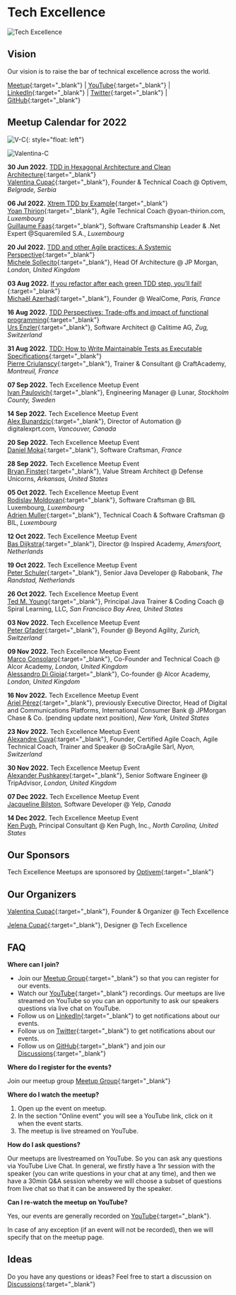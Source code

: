 # Tech Excellence

![Tech Excellence](https://www.techexcellence.io/tech_excellence_banner.png?v=2)

## Vision

Our vision is to raise the bar of technical excellence across the world.

[Meetup](https://www.meetup.com/techexcellence){:target="_blank"} | [YouTube](https://www.youtube.com/c/TechExcellence){:target="_blank"} | [LinkedIn](https://www.linkedin.com/company/techexcellenceio){:target="_blank"} | [Twitter](https://twitter.com/techexcellence_){:target="_blank"} | [GitHub](https://github.com/techexcellenceio){:target="_blank"}

## Meetup Calendar for 2022


![V-C](https://github.com/techexcellenceio/techexcellence/blob/main/Mask%20group.png){: style="float: left"} 

![Valentina-C](https://www.techexcellence.io/Mask%20group.png)




**30 Jun 2022.** [TDD in Hexagonal Architecture and Clean Architecture](https://www.youtube.com/watch?v=WAoqGzVDHc0){:target="_blank"}
<br/>[Valentina Cupać](https://www.linkedin.com/in/valentinacupac/){:target="_blank"}, Founder & Technical Coach @ Optivem, *Belgrade, Serbia*




**06 Jul 2022.** [Xtrem TDD by Example](https://www.youtube.com/watch?v=yxO7YHkB83I){:target="_blank"}
<br/>[Yoan Thirion](https://www.linkedin.com/in/yoanthirion/){:target="_blank"}, Agile Technical Coach @yoan-thirion.com, *Luxembourg*
<br/>[Guillaume Faas](https://www.linkedin.com/in/guillaumefaas/){:target="_blank"}, Software Craftsmanship Leader & .Net Expert @Squaremiled S.A., *Luxembourg*

**20 Jul 2022.** [TDD and other Agile practices: A Systemic Perspective](https://www.youtube.com/watch?v=a3jUXRJRddQ){:target="_blank"}
<br/>[Michele Sollecito](https://www.linkedin.com/in/michelesollecito/){:target="_blank"}, Head Of Architecture @ JP Morgan, *London, United Kingdom*

**03 Aug 2022.** [If you refactor after each green TDD step, you’ll fail!](https://www.youtube.com/watch?v=Vi_FtRXopdQ){:target="_blank"}
<br/>[Michaël Azerhad](https://www.linkedin.com/in/micha%C3%ABl-azerhad-9058a044/){:target="_blank"}, Founder @ WealCome, *Paris, France*

**16 Aug 2022.** [TDD Perspectives: Trade-offs and impact of functional programming](https://www.youtube.com/watch?v=JcKLqX8wuR4){:target="_blank"}
<br/>[Urs Enzler](https://www.linkedin.com/in/ursenzler/){:target="_blank"}, Software Architect @ Calitime AG, *Zug, Switzerland*

**31 Aug 2022.** [TDD: How to Write Maintainable Tests as Executable Specifications](https://www.youtube.com/watch?v=z58ckvPYVAI){:target="_blank"}
<br/>[Pierre Criulanscy](https://www.linkedin.com/in/pierre-criulanscy/){:target="_blank"}, Trainer & Consultant @ CraftAcademy, *Montreuil, France*

**07 Sep 2022.** Tech Excellence Meetup Event
<br/>[Ivan Paulovich](https://www.linkedin.com/in/ivanpaulovich/){:target="_blank"}, Engineering Manager @ Lunar, *Stockholm County, Sweden*

**14 Sep 2022.** Tech Excellence Meetup Event
<br/>[Alex Bunardzic](https://www.linkedin.com/in/alexbunardzic/){:target="_blank"}, Director of Automation @ digitalexprt.com, *Vancouver, Canada*

**20 Sep 2022.** Tech Excellence Meetup Event
<br/>[Daniel Moka](https://www.linkedin.com/in/danielmoka/){:target="_blank"}, Software Craftsman, *France*

**28 Sep 2022.** Tech Excellence Meetup Event
<br/>[Bryan Finster](https://www.linkedin.com/in/bryan-finster/){:target="_blank"}, Value Stream Architect @ Defense Unicorns, *Arkansas, United States*

**05 Oct 2022.** Tech Excellence Meetup Event
<br/>[Rodislav Moldovan](https://www.linkedin.com/in/rodislav){:target="_blank"}, Software Craftsman @ BIL Luxembourg, *Luxembourg*
<br/>[Adrien Muller](https://www.linkedin.com/in/adrien-muller-566373a/){:target="_blank"}, Technical Coach & Software Craftsman @ BIL, *Luxembourg*

**12 Oct 2022.** Tech Excellence Meetup Event
<br/>[Bas Dijkstra](https://www.linkedin.com/in/basdijkstra/){:target="_blank"}, Director @ Inspired Academy, *Amersfoort, Netherlands*

**19 Oct 2022.** Tech Excellence Meetup Event
<br/>[Peter Schuler](https://www.linkedin.com/in/peterschuler/){:target="_blank"}, Senior Java Developer @ Rabobank, *The Randstad, Netherlands*

**26 Oct 2022.** Tech Excellence Meetup Event
<br/>[Ted M. Young](https://www.linkedin.com/in/tedmyoung/){:target="_blank"}, Principal Java Trainer & Coding Coach @ Spiral Learning, LLC, *San Francisco Bay Area, United States*

**03 Nov 2022.** Tech Excellence Meetup Event
<br/>[Peter Gfader](https://www.linkedin.com/in/petergfader/){:target="_blank"}, Founder @ Beyond Agility, *Zurich, Switzerland*

**09 Nov 2022.** Tech Excellence Meetup Event
<br/>[Marco Consolaro](https://www.linkedin.com/in/consolaro/){:target="_blank"}, Co-Founder and Technical Coach @ Alcor Academy, *London, United Kingdom*
<br/>[Alessandro Di Gioia](https://www.linkedin.com/in/alessandro-di-gioia/){:target="_blank"}, Co-founder @ Alcor Academy, *London, United Kingdom*

**16 Nov 2022.** Tech Excellence Meetup Event
<br/>[Ariel Pérez](https://www.linkedin.com/in/arielxperez/){:target="_blank"}, previously Executive Director, Head of Digital and Communications Platforms, International Consumer Bank @ JPMorgan Chase & Co. (pending update next position), *New York, United States*

**23 Nov 2022.** Tech Excellence Meetup Event
<br/>[Alexandre Cuva](https://www.linkedin.com/in/cuvaalex/){:target="_blank"}, Founder, Certified Agile Coach, Agile Technical Coach, Trainer and Speaker @ SoCraAgile Sàrl, *Nyon, Switzerland*

**30 Nov 2022.** Tech Excellence Meetup Event
<br/>[Alexander Pushkarev](https://www.linkedin.com/in/alexpushkarev/){:target="_blank"}, Senior Software Engineer @ TripAdvisor, *London, United Kingdom*

**07 Dec 2022.** Tech Excellence Meetup Event
<br/>[Jacqueline Bilston](https://www.linkedin.com/in/jacqueline-bilston-bb09b1122/), Software Developer @ Yelp, *Canada*

**14 Dec 2022.** Tech Excellence Meetup Event
<br/>[Ken Pugh](https://www.linkedin.com/in/kenpugh/), Principal Consultant @ Ken Pugh, Inc., *North Carolina, United States*

## Our Sponsors

Tech Excellence Meetups are sponsored by [Optivem](http://optivem.com/){:target="_blank"}

## Our Organizers

[Valentina Cupać](https://www.linkedin.com/in/valentinacupac/){:target="_blank"}, Founder & Organizer @ Tech Excellence

[Jelena Cupać](https://www.linkedin.com/in/jelenacupac/){:target="_blank"}, Designer @ Tech Excellence

## FAQ

**Where can I join?**

- Join our [Meetup Group](https://www.meetup.com/techexcellence){:target="_blank"} so that you can register for our events.
- Watch our [YouTube](https://www.youtube.com/c/TechExcellence){:target="_blank"} recordings. Our meetups are live streamed on YouTube so you can an opportunity to ask our speakers questions via live chat on YouTube.
- Follow us on [LinkedIn](https://www.linkedin.com/company/techexcellenceio){:target="_blank"} to get notifications about our events.
- Follow us on [Twitter](https://twitter.com/techexcellence_){:target="_blank"} to get notifications about our events.
- Follow us on [GitHub](https://github.com/techexcellenceio){:target="_blank"} and join our [Discussions](https://github.com/techexcellenceio/techexcellence/discussions){:target="_blank"}

**Where do I register for the events?**

Join our meetup group [Meetup Group](https://www.meetup.com/techexcellence){:target="_blank"}

**Where do I watch the meetup?**

1. Open up the event on meetup.
2. In the section "Online event" you will see a YouTube link, click on it when the event starts.
3. The meetup is live streamed on YouTube.

**How do I ask questions?**

Our meetups are livestreamed on YouTube. So you can ask any questions via YouTube Live Chat. In general, we firstly have a 1hr session with the speaker (you can write questions in your chat at any time), and then we have a 30min Q&A session whereby we will choose a subset of questions from live chat so that it can be answered by the speaker.

**Can I re-watch the meetup on YouTube?**

Yes, our events are generally recorded on [YouTube](https://www.youtube.com/c/TechExcellence){:target="_blank"}. 

In case of any exception (if an event will not be recorded), then we will specify that on the meetup page.


## Ideas

Do you have any questions or ideas? Feel free to start a discussion on [Discussions](https://github.com/techexcellenceio/techexcellence/discussions){:target="_blank"}


<!--

## Values

- Technical Excellence
- Knowledge Sharing
- Continuous Improvement



## Community

This is a place for software engineers who care about software quality. You are motivated by clean code - it's not enough to make something work, you want to implement it well. You set high expectations for yourself and your team. 

> "There is no trade-off of quality vs. speed in software... Low quality means low speed... The only way to go fast is to go well." - Uncle Bob

You understand that the underlying problem faced by the software industry is the misunderstanding between speed and quality. For you, it's crystal-clear that you can't be fast without quality. Quality and speed go hand-in-hand. You push for quality even when you're in the minority. You find yourself in environments where no one seems to understand this. Companies are facing the same vicious cycle. Low quality, not enough time, requiring superstars to put out fires.

You want to make an impact in spreading technical excellence. You see technical excellence as a core foundation of your work, not a nice-to-have. You want to exchange knowledge with people who care about quality, people who enjoy learning, reading books, researching, continious improvement.

There aren't many people like you. People like you are dispersed across the world, trying their best to make a change, but the impact is localized to their immediate teams, or to their companies, or perhaps through meetups.

This is a global community aiming to bring together professional software engineers who have invested in their own personal growth, who are aiming to achieve mastery, poeple who never stop learning, people who enjoy mentoring and coaching, spreading knowledge. People for whom software engineering is more than just a 9-5 job.

## Collective Knowledge

The "inputs" are our discussions, knowledgesharing, collective knowledge: [Discussions](https://github.com/valentinacupac/community/discussions).

The "outputs" are a synthesis of knowledge, both conceptual (theory and abstractions) and practical (implementation through code samples). Current code samples are [Banking Kata in Java](https://github.com/valentinacupac/banking-kata-java) and [Banking Kata in .NET](https://github.com/valentinacupac/banking-kata-dotnet). Feel free to update this seciton with links to other GitHub samples.

This community is the first step towards bringing technical excellence back as the foundation.

## Contribute

To contribute to questions, ideas, knowledge exchange: start a discussion or join an existing discussion [Discussions](https://github.com/valentinacupac/community/discussions).

To contribute to the text of this website, you can [fork](https://github.com/valentinacupac/community/fork) this repository and make a pull request.

-->


